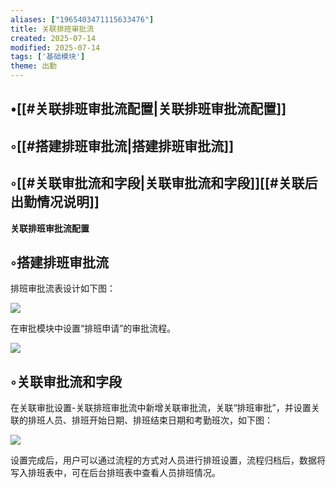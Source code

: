 ```yaml
---
aliases: ["1965403471115633476"]
title: 关联排班审批流
created: 2025-07-14
modified: 2025-07-14
tags: ['基础模块']
theme: 出勤
---
```


## •[[#关联排班审批流配置|关联排班审批流配置]]

## ◦[[#搭建排班审批流|搭建排班审批流]]

## ◦[[#关联审批流和字段|关联审批流和字段]][[#关联后出勤情况说明]]

**关联排班审批流配置**

## ◦搭建排班审批流

排班审批流表设计如下图：

![](https://myhelpdoc.oss-cn-heyuan.aliyuncs.com/mdimages/b2ad6babb6568f6972f983f5cd403af6.jpg)

在审批模块中设置“排班申请”的审批流程。

![](https://myhelpdoc.oss-cn-heyuan.aliyuncs.com/mdimages/bc1ceabfa501f31f2ed3ae3a01e11ff8.jpg)

## ◦关联审批流和字段

在关联审批设置-关联排班审批流中新增关联审批流，关联“排班审批”，并设置关联的排班人员、排班开始日期、排班结束日期和考勤班次，如下图：

![](https://myhelpdoc.oss-cn-heyuan.aliyuncs.com/mdimages/63f9a7b42395d7e9cebbfc96fa6a91df.jpg)

设置完成后，用户可以通过流程的方式对人员进行排班设置，流程归档后，数据将写入排班表中，可在后台排班表中查看人员排班情况。

